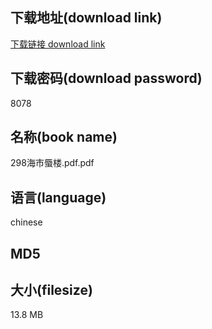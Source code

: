 ## 下载地址(download link)
[下载链接 download link](https://tutu365.netlify.app/?s=298%E6%B5%B7%E5%B8%82%E8%9C%83%E6%A5%BC.pdf)

## 下载密码(download password)
8078

## 名称(book name)
298海市蜃楼.pdf.pdf

## 语言(language)
chinese

## MD5


## 大小(filesize)
13.8 MB
